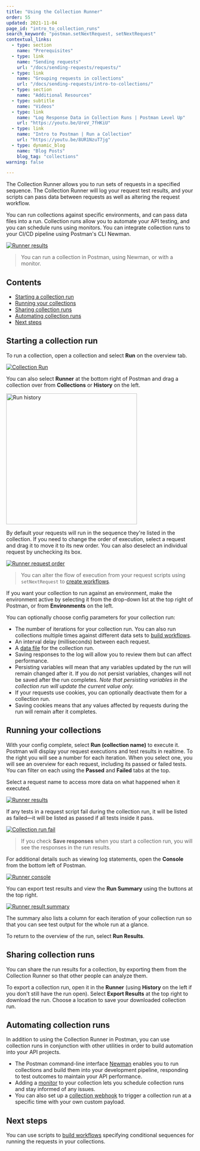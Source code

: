 ```yaml
---
title: "Using the Collection Runner"
order: 55
updated: 2021-11-04
page_id: "intro_to_collection_runs"
search_keyword: "postman.setNextRequest, setNextRequest"
contextual_links:
  - type: section
    name: "Prerequisites"
  - type: link
    name: "Sending requests"
    url: "/docs/sending-requests/requests/"
  - type: link
    name: "Grouping requests in collections"
    url: "/docs/sending-requests/intro-to-collections/"
  - type: section
    name: "Additional Resources"
  - type: subtitle
    name: "Videos"
  - type: link
    name: "Log Response Data in Collection Runs | Postman Level Up"
    url: "https://youtu.be/UreV_7fHKiU"
  - type: link
    name: "Intro to Postman | Run a Collection"
    url: "https://youtu.be/8UR1NzuT7jg"
  - type: dynamic_blog
    name: "Blog Posts"
    blog_tag: "collections"
warning: false

---
```


The Collection Runner allows you to run sets of requests in a specified sequence. The Collection Runner will log your request test results, and your scripts can pass data between requests as well as altering the request workflow.

You can run collections against specific environments, and can pass data files into a run. Collection runs allow you to automate your API testing, and you can schedule runs using monitors. You can integrate collection runs to your CI/CD pipeline using Postman's CLI Newman.

[![Runner results](https://assets.postman.com/postman-docs/runner-overview-v8.jpg)](https://assets.postman.com/postman-docs/runner-overview-v8.jpg)

> You can run a collection in Postman, using Newman, or with a monitor.

## Contents

* [Starting a collection run](#starting-a-collection-run)
* [Running your collections](#running-your-collections)
* [Sharing collection runs](#sharing-collection-runs)
* [Automating collection runs](#automating-collection-runs)
* [Next steps](#next-steps)

## Starting a collection run

To run a collection, open a collection and select __Run__ on the overview tab.

[![Collection Run](https://assets.postman.com/postman-docs/collection-run-button-v8.jpg)](https://assets.postman.com/postman-docs/collection-run-button-v8.jpg)

You can also select __Runner__ at the bottom right of Postman and drag a collection over from __Collections__ or __History__ on the left.

<img alt="Run history" src="https://assets.postman.com/postman-docs/run-history-v8.jpg" width="350px"/>

By default your requests will run in the sequence they're listed in the collection. If you need to change the order of execution, select a request and drag it to move it to its new order. You can also deselect an individual request by unchecking its box.

[![Runner request order](https://assets.postman.com/postman-docs/runner-order-v8.jpg)](https://assets.postman.com/postman-docs/runner-order-v8.jpg)

> You can alter the flow of execution from your request scripts using `setNextRequest` to [create workflows](/docs/running-collections/building-workflows/).

If you want your collection to run against an environment, make the environment active by selecting it from the drop-down list at the top right of Postman, or from __Environments__ on the left.

You can optionally choose config parameters for your collection run:

* The number of iterations for your collection run. You can also run collections multiple times against different data sets to [build workflows](/docs/running-collections/building-workflows/).
* An interval delay (milliseconds) between each request.
* A [data file](/docs/running-collections/working-with-data-files/) for the collection run.
* Saving responses to the log will allow you to review them but can affect performance.
* Persisting variables will mean that any variables updated by the run will remain changed after it. If you do not persist variables, changes will not be saved after the run completes. _Note that persisting variables in the collection run will update the current value only._
* If your requests use cookies, you can optionally deactivate them for a collection run.
* Saving cookies means that any values affected by requests during the run will remain after it completes.

## Running your collections

With your config complete, select __Run (collection name)__ to execute it. Postman will display your request executions and test results in realtime. To the right you will see a number for each iteration. When you select one, you will see an overview for each request, including its passed or failed tests. You can filter on each using the __Passed__ and __Failed__ tabs at the top.

Select a request name to access more data on what happened when it executed.

[![Runner results](https://assets.postman.com/postman-docs/runner-results-v8.jpg)](https://assets.postman.com/postman-docs/runner-results-v8.jpg)

If any tests in a request script fail during the collection run, it will be listed as failed—it will be listed as passed if all tests inside it pass.

[![Collection run fail](https://assets.postman.com/postman-docs/run-fail-v8.jpg)](https://assets.postman.com/postman-docs/run-fail-v8.jpg)

> If you check __Save responses__ when you start a collection run, you will see the responses in the run results.

For additional details such as viewing log statements, open the __Console__ from the bottom left of Postman.

[![Runner console](https://assets.postman.com/postman-docs/run-console-v8.jpg)](https://assets.postman.com/postman-docs/run-console-v8.jpg)

You can export test results and view the __Run Summary__ using the buttons at the top right.

[![Runner result summary](https://assets.postman.com/postman-docs/run-overview-v8.jpg)](https://assets.postman.com/postman-docs/run-overview-v8.jpg)

The summary also lists a column for each iteration of your collection run so that you can see test output for the whole run at a glance.

To return to the overview of the run, select __Run Results__.

## Sharing collection runs

You can share the run results for a collection, by exporting them from the Collection Runner so that other people can analyze them.

To export a collection run, open it in the __Runner__ (using __History__ on the left if you don't still have the run open). Select __Export Results__ at the top right to download the run. Choose a location to save your downloaded collection run.

## Automating collection runs

In addition to using the Collection Runner in Postman, you can use collection runs in conjunction with other utilities in order to build automation into your API projects.

* The Postman command-line interface [Newman](/docs/running-collections/using-newman-cli/command-line-integration-with-newman/) enables you to run collections and build them into your development pipeline, responding to test outcomes to maintain your API performance.
* Adding a [monitor](/docs/monitoring-your-api/intro-monitors/) to your collection lets you schedule collection runs and stay informed of any issues.
* You can also set up a [collection webhook](/docs/running-collections/collection-webhooks/) to trigger a collection run at a specific time with your own custom payload.

## Next steps

You can use scripts to [build workflows](/docs/running-collections/building-workflows/) specifying conditional sequences for running the requests in your collections.
